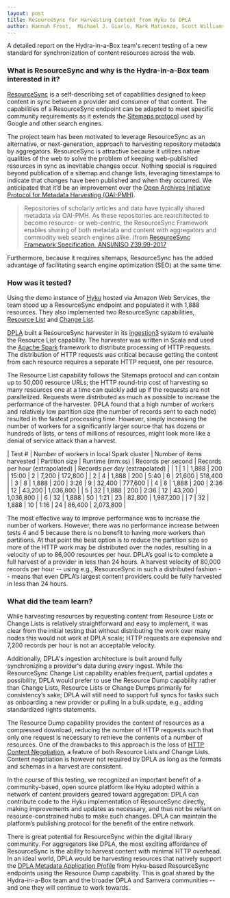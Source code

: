 ```yaml
---
layout: post
title: ResourceSync for Harvesting Content from Hyku to DPLA
author: Hannah Frost,  Michael J. Giarlo, Mark Matienzo, Scott Williams
---
```


A detailed report on the Hydra-in-a-Box team's recent testing of a new standard for synchronization of content resources across the web.

### What is ResourceSync and why is the Hydra-in-a-Box team interested in it?

[ResourceSync](http://www.openarchives.org/rs/toc) is a self-describing set of capabilities designed to keep content in sync between a provider and consumer of that content. The capabilities of a ResourceSync endpoint can be adapted to meet specific community requirements as it extends the [Sitemaps protocol](https://www.sitemaps.org) used by Google and other search engines.  

The project team has been motivated to leverage ResourceSync as an alternative, or next-generation, approach to harvesting repository metadata by aggregators. ResourceSync is attractive because it utilizes native qualities of the web to solve the problem of keeping web-published resources in sync as inevitable changes occur. Nothing special is required beyond publication of a sitemap and change lists, leveraging timestamps to indicate that changes have been published and when they occurred. We anticipated that it’d be an improvement over the [Open Archives Initiative Protocol for Metadata Harvesting (OAI-PMH)](https://www.openarchives.org/pmh/).

<blockquote cite="http://www.openarchives.org/rs/1.1/resourcesync">Repositories of scholarly articles and data have typically shared metadata via OAI-PMH. As these repositories are rearchitected to become resource- or web-centric, the ResourceSync Framework enables sharing of both metadata and content with aggregators and commodity web search engines alike. (from <a href="http://www.openarchives.org/rs/1.1/resourcesync">ResourceSync Framework Specification, ANSI/NISO Z39.99-2017</a></blockquote>

Furthermore, because it requires sitemaps, ResourceSync has the added advantage of facilitating search engine optimization (SEO) at the same time.

### How was it tested?

Using the demo instance of [Hyku](https://wiki.duraspace.org/display/hyku/Hyku+Documentation) hosted via Amazon Web Services, the team stood up a ResourceSync endpoint and populated it with 1,888 resources. They also implemented two ResourceSync capabilities, [Resource List](https://www.openarchives.org/rs/1.1/resourcesync#ResourceList) and [Change List](https://www.openarchives.org/rs/1.1/resourcesync#ChangeList).

[DPLA](https://dp.la/) built a ResourceSync harvester in its [ingestion3](https://github.com/dpla/ingestion3) system to evaluate the Resource List capability. The harvester was written in Scala and used the [Apache Spark](https://spark.apache.org/) framework to distribute processing of HTTP requests. The distribution of HTTP requests was critical because getting the content from each resource requires a separate HTTP request, one per resource.

The Resource List capability follows the Sitemaps protocol and can contain up to 50,000 resource URLs; the HTTP round-trip cost of harvesting so many resources one at a time can quickly add up if the requests are not parallelized. Requests were distributed as much as possible to increase the performance of the harvester. DPLA found that a high number of workers and relatively low partition size (the number of records sent to each node) resulted in the fastest processing time. However, simply increasing the number of workers for a significantly larger source that has dozens or hundreds of lists, or tens of millions of resources, might look more like a denial of service attack than a harvest.

| Test # | Number of workers in local Spark cluster | Number of items harvested | Partition size | Runtime (mm:ss) | Records per second | Records per hour (extrapolated) | Records per day (extrapolated) |
| 1 | 1 | 1,888 | 200 | 15:00 | 2 | 7,200 | 172,800 |
| 2 | 4 | 1,888 | 200 | 5:40 | 6 | 21,600 | 518,400 |
| 3 | 8 | 1,888 | 200 | 3:26 | 9 | 32,400 | 777,600 |
| 4 | 8 | 1,888 | 200 | 2:36 | 12 | 43,200 | 1,036,800 |
| 5 | 32 | 1,888 | 200 | 2:36 | 12 | 43,200 | 1,036,800 |
| 6 | 32 | 1,888 | 50 | 1:21 | 23 | 82,800 | 1,987,200 |
| 7 | 32 | 1,888 | 10 | 1:16 | 24 | 86,400 | 2,073,800 |

The most effective way to improve performance was to increase the number of workers. However, there was no performance increase between tests 4 and 5 because there is no benefit to having more workers than partitions. At that point the best option is to reduce the partition size so more of the HTTP work may be distributed over the nodes, resulting in a velocity of up to 86,000 resources per hour. DPLA’s goal is to complete a full harvest of a provider in less than 24 hours. A harvest velocity of 80,000 records per hour -- using e.g., ResourceSync in such a distributed fashion -- means that even DPLA’s largest content providers could be fully harvested in less than 24 hours.


### What did the team learn?

While harvesting resources by requesting content from Resource Lists or Change Lists is relatively straightforward and easy to implement, it was clear from the initial testing that without distributing the work over many nodes this would not work at DPLA scale; HTTP requests are expensive and 7,200 records per hour is not an acceptable velocity.

Additionally, DPLA's ingestion architecture is built around fully synchronizing a provider's data during every ingest. While the ResourceSync Change List capability enables frequent, partial updates a possibility, DPLA would prefer to use the Resource Dump capability rather than Change Lists, Resource Lists or Change Dumps primarily for consistency’s sake; DPLA will still need to support full syncs for tasks such as onboarding a new provider or pulling in a bulk update, e.g., adding standardized rights statements.

The Resource Dump capability provides the content of resources as a compressed download, reducing the number of HTTP requests such that only one request is necessary to retrieve the contents of a number of resources. One of the drawbacks to this approach is the loss of [HTTP Content Negotiation](https://www.w3.org/Protocols/rfc2616/rfc2616-sec12.html), a feature of both Resource Lists and Change Lists. Content negotiation is however not required by DPLA as long as the formats and schemas in a harvest are consistent.

In the course of this testing, we recognized an important benefit of a community-based, open source platform like Hyku adopted within a network of content providers geared toward aggregation: DPLA can contribute code to the Hyku implementation of ResourceSync directly, making improvements and updates as necessary, and thus not be reliant on resource-constrained hubs to make such changes. DPLA can maintain the platform’s publishing protocol for the benefit of the entire network.

There is great potential for ResourceSync within the digital library community. For aggregators like DPLA, the most exciting affordance of ResourceSync is the ability to harvest content with minimal HTTP overhead. In an ideal world, DPLA would be harvesting resources that natively support the [DPLA Metadata Application Profile](https://dp.la/info/developers/map/) from Hyku-based ResourceSync endpoints using the Resource Dump capability. This is goal shared by the Hydra-in-a-Box team and the broader DPLA and Samvera communities -- and one they will continue to work towards.
